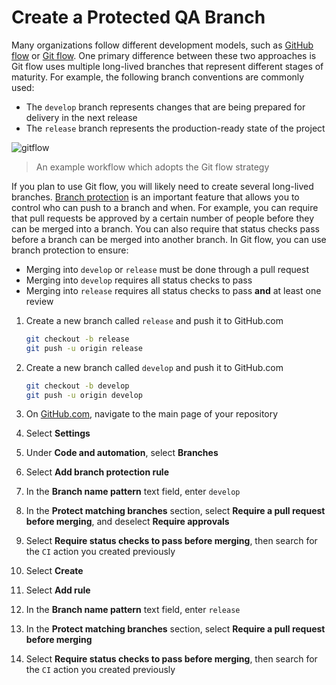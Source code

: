 # Create a Protected QA Branch

Many organizations follow different development models, such as
[GitHub flow](https://docs.github.com/en/get-started/quickstart/github-flow) or
[Git flow](https://nvie.com/posts/a-successful-git-branching-model/). One
primary difference between these two approaches is Git flow uses multiple
long-lived branches that represent different stages of maturity. For example,
the following branch conventions are commonly used:

- The `develop` branch represents changes that are being prepared for delivery
  in the next release
- The `release` branch represents the production-ready state of the project

![gitflow](https://user-images.githubusercontent.com/38323656/102368103-1c69ed80-3f80-11eb-9353-586432ec0678.png)

> An example workflow which adopts the Git flow strategy

If you plan to use Git flow, you will likely need to create several long-lived
branches.
[Branch protection](https://docs.github.com/en/repositories/configuring-branches-and-merges-in-your-repository/defining-the-mergeability-of-pull-requests/about-protected-branches)
is an important feature that allows you to control who can push to a branch and
when. For example, you can require that pull requests be approved by a certain
number of people before they can be merged into a branch. You can also require
that status checks pass before a branch can be merged into another branch. In
Git flow, you can use branch protection to ensure:

- Merging into `develop` or `release` must be done through a pull request
- Merging into `develop` requires all status checks to pass
- Merging into `release` requires all status checks to pass **and** at least one
  review

1. Create a new branch called `release` and push it to GitHub.com

   ```bash
   git checkout -b release
   git push -u origin release
   ```

2. Create a new branch called `develop` and push it to GitHub.com

   ```bash
   git checkout -b develop
   git push -u origin develop
   ```

3. On [GitHub.com](https://github.com), navigate to the main page of your
   repository
4. Select **Settings**
5. Under **Code and automation**, select **Branches**
6. Select **Add branch protection rule**
7. In the **Branch name pattern** text field, enter `develop`
8. In the **Protect matching branches** section, select **Require a pull request
   before merging**, and deselect **Require approvals**
9. Select **Require status checks to pass before merging**, then search for the
   `CI` action you created previously
10. Select **Create**
11. Select **Add rule**
12. In the **Branch name pattern** text field, enter `release`
13. In the **Protect matching branches** section, select **Require a pull
    request before merging**
14. Select **Require status checks to pass before merging**, then search for the
    `CI` action you created previously
